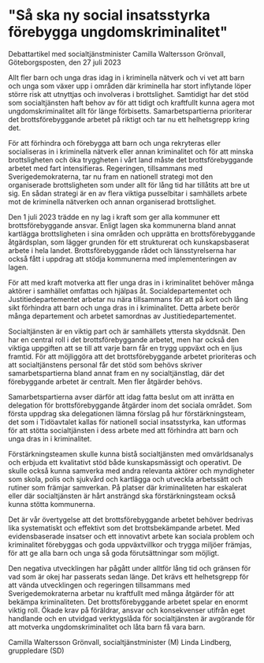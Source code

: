 # "Så ska ny social insatsstyrka förebygga ungdomskriminalitet"

Debattartikel med socialtjänstminister Camilla Waltersson Grönvall, Göteborgsposten, den 27 juli 2023

Allt fler barn och unga dras idag in i kriminella nätverk och vi vet att barn och unga som växer upp i områden där kriminella har stort inflytande löper större risk att utnyttjas och involveras i brottslighet. Samtidigt har det stöd som socialtjänsten haft behov av för att tidigt och kraftfullt kunna agera mot ungdomskriminalitet allt för länge förbisetts. Samarbetspartierna prioriterar det brottsförebyggande arbetet på riktigt och tar nu ett helhetsgrepp kring det.

För att förhindra och förebygga att barn och unga rekryteras eller socialiseras in i kriminella nätverk eller annan kriminalitet och för att minska brottsligheten och öka tryggheten i vårt land måste det brottsförebyggande arbetet med fart intensifieras. Regeringen, tillsammans med Sverigedemokraterna, tar nu fram en nationell strategi mot den organiserade brottsligheten som under allt för lång tid har tillåtits att bre ut sig. En sådan strategi är en av flera viktiga pusselbitar i samhällets arbete mot de kriminella nätverken och annan organiserad brottslighet.

Den 1 juli 2023 trädde en ny lag i kraft som ger alla kommuner ett brottsförebyggande ansvar. Enligt lagen ska kommunerna bland annat kartlägga brottsligheten i sina områden och upprätta en brottsförebyggande åtgärdsplan, som lägger grunden för ett strukturerat och kunskapsbaserat arbete i hela landet. Brottsförebyggande rådet och länsstyrelserna har också fått i uppdrag att stödja kommunerna med implementeringen av lagen.

För att med kraft motverka att fler unga dras in i kriminalitet behöver många aktörer i samhället omfattas och hjälpas åt. Socialdepartementet och Justitiedepartementet arbetar nu nära tillsammans för att på kort och lång sikt förhindra att barn och unga dras in i kriminalitet. Detta arbete berör många departement och arbetet samordnas av Justitiedepartementet.

Socialtjänsten är en viktig part och är samhällets yttersta skyddsnät. Den har en central roll i det brottsförebyggande arbetet, men har också den viktiga uppgiften att se till att varje barn får en trygg uppväxt och en ljus framtid. För att möjliggöra att det brottsförebyggande arbetet prioriteras och att socialtjänstens personal får det stöd som behövs skriver samarbetspartierna bland annat fram en ny socialtjänstlag, där det förebyggande arbetet är centralt. Men fler åtgärder behövs.

Samarbetspartierna avser därför att idag fatta beslut om att inrätta en delegation för brottsförebyggande åtgärder inom det sociala området. Som första uppdrag ska delegationen lämna förslag på hur förstärkningsteam, det som i Tidöavtalet kallas för nationell social insatsstyrka, kan utformas för att stötta socialtjänsten i dess arbete med att förhindra att barn och unga dras in i kriminalitet.

Förstärkningsteamen skulle kunna bistå socialtjänsten med omvärldsanalys och erbjuda ett kvalitativt stöd både kunskapsmässigt och operativt. De skulle också kunna samverka med andra relevanta aktörer och myndigheter som skola, polis och sjukvård och kartlägga och utveckla arbetssätt och rutiner som främjar samverkan. På platser där kriminaliteten har eskalerat eller där socialtjänsten är hårt ansträngd ska förstärkningsteam också kunna stötta kommunerna.

Det är vår övertygelse att det brottsförebyggande arbetet behöver bedrivas lika systematiskt och effektivt som det brottsbekämpande arbetet. Med evidensbaserade insatser och ett innovativt arbete kan sociala problem och kriminalitet förebyggas och goda uppväxtvillkor och trygga miljöer främjas, för att ge alla barn och unga så goda förutsättningar som möjligt.

Den negativa utvecklingen har pågått under alltför lång tid och gränsen för vad som är okej har passerats sedan länge. Det krävs ett helhetsgrepp för att vända utvecklingen och regeringen tillsammans med Sverigedemokraterna arbetar nu kraftfullt med många åtgärder för att bekämpa kriminaliteten. Det brottsförebyggande arbetet spelar en enormt viktig roll. Ökade krav på föräldrar, ansvar och konsekvenser utifrån eget handlande och en utvidgad verktygslåda för socialtjänsten är avgörande för att motverka ungdomskriminalitet och låta barn få vara barn.

Camilla Waltersson Grönvall, socialtjänstminister (M)
Linda Lindberg, gruppledare (SD)
